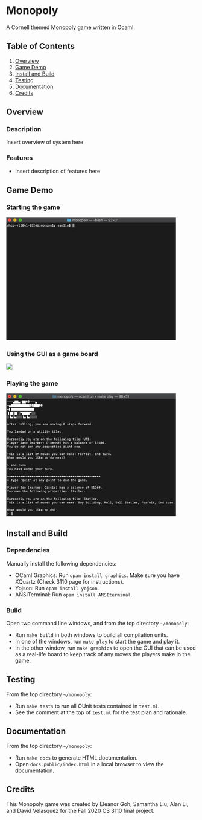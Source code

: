 # Monopoly
A Cornell themed Monopoly game written in Ocaml.

## Table of Contents
1. [Overview](#Overview)
2. [Game Demo](#Game-Demo)
3. [Install and Build](#Install-and-Build)
4. [Testing](#Testing)
5. [Documentation](#Documentation)
6. [Credits](#Credits)

## Overview
### Description
Insert overview of system here

### Features
- Insert description of features here  

## Game Demo
### Starting the game
<img src="/assets/init_game.GIF" width=450/>

### Using the GUI as a game board
<img src="/assets/gui.GIF" width=450/>

### Playing the game
<img src="/assets/jail.GIF" width=450/>

## Install and Build
### Dependencies
Manually install the following dependencies: 
- OCaml Graphics: Run `opam install graphics`. 
Make sure you have XQuartz (Check 3110 page for instructions).
- Yojson: Run `opam install yojson`. 
- ANSITerminal: Run `opam install ANSIterminal`.

### Build
Open two command line windows, and from the top directory `~/monopoly`: 
- Run `make build` in both windows to build all compilation units. 
- In one of the windows, run `make play` to start the game and play it. 
- In the other window, run `make graphics` to open the GUI that can be used 
as a real-life board to keep track of any moves the players make in the game. 

## Testing
From the top directory `~/monopoly`: 
- Run `make tests` to run all OUnit tests contained in `test.ml`. 
- See the comment at the top of `test.ml` for the test plan and rationale. 

## Documentation
From the top directory `~/monopoly`: 
- Run `make docs` to generate HTML documentation. 
- Open `docs.public/index.html` in a local browser to view the documentation. 

## Credits
This Monopoly game was created by Eleanor Goh, Samantha Liu, Alan Li, and David Velasquez 
for the Fall 2020 CS 3110 final project. 
